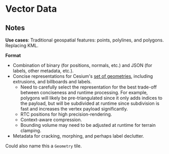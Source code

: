 # Vector Data

## Notes

**Use cases**: Traditional geospatial features: points, polylines, and polygons.  Replacing KML.

**Format**
* Combination of binary (for positions, normals, etc.) and JSON (for labels, other metadata, etc.).
* Concise representations for Cesium's [set of geometries](http://cesiumjs.org/2013/11/04/Geometry-and-Appearances/), including extrusions, and billboards and labels.
   * Need to carefully select the representation for the best trade-off between conciseness and runtime processing.  For example, polygons will likely be pre-triangulated since it only adds indices to the payload, but will be subdivided at runtime since subdivision is fast and increases the vertex payload significantly.
   * RTC positions for high precision-rendering.
   * Context-aware compression.
   * Bounding volume may need to be adjusted at runtime for terrain clamping.
* Metadata for cracking, morphing, and perhaps label declutter.

Could also name this a `Geometry` tile.